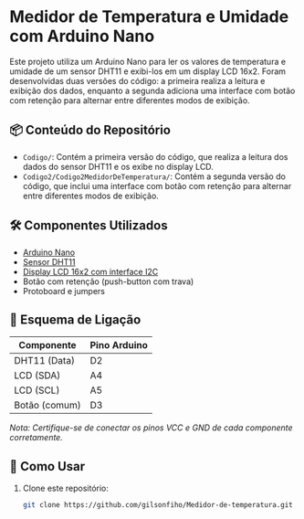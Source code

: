 # Medidor de Temperatura e Umidade com Arduino Nano

Este projeto utiliza um Arduino Nano para ler os valores de temperatura e umidade de um sensor DHT11 e exibi-los em um display LCD 16x2. Foram desenvolvidas duas versões do código: a primeira realiza a leitura e exibição dos dados, enquanto a segunda adiciona uma interface com botão com retenção para alternar entre diferentes modos de exibição.


## 📦 Conteúdo do Repositório

- `Codigo/`: Contém a primeira versão do código, que realiza a leitura dos dados do sensor DHT11 e os exibe no display LCD.
- `Codigo2/Codigo2MedidorDeTemperatura/`: Contém a segunda versão do código, que inclui uma interface com botão com retenção para alternar entre diferentes modos de exibição.

## 🛠️ Componentes Utilizados

- [Arduino Nano](https://store.arduino.cc/products/arduino-nano)
- [Sensor DHT11](https://www.adafruit.com/product/386)
- [Display LCD 16x2 com interface I2C](https://www.adafruit.com/product/181)
- Botão com retenção (push-button com trava)
- Protoboard e jumpers

## 🔌 Esquema de Ligação

| Componente        | Pino Arduino |
|-------------------|--------------|
| DHT11 (Data)      | D2           |
| LCD (SDA)         | A4           |
| LCD (SCL)         | A5           |
| Botão (comum)     | D3           |

*Nota: Certifique-se de conectar os pinos VCC e GND de cada componente corretamente.*

## 🚀 Como Usar

1. Clone este repositório:
   ```bash
   git clone https://github.com/gilsonfiho/Medidor-de-temperatura.git